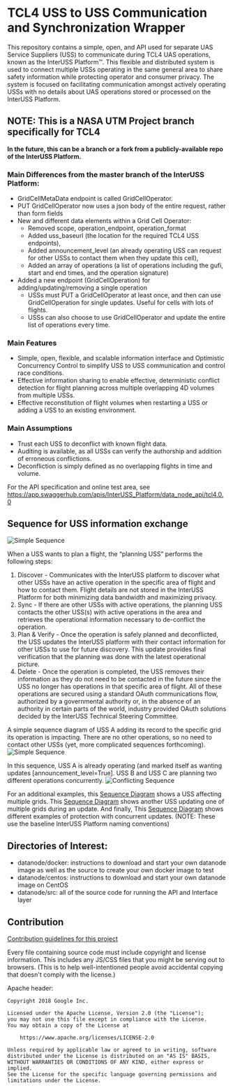 # TCL4 USS to USS Communication and Synchronization Wrapper

This repository contains a simple, open, and API used for separate UAS Service
Suppliers (USS) to communicate during TCL4 UAS operations, known as the InterUSS
Platform™. This flexible and distributed system is used to connect multiple USSs
operating in the same general area to share safety information while protecting
operator and consumer privacy. The system is focused on facilitating
communication amongst actively operating USSs with no details about UAS
operations stored or processed on the InterUSS Platform.

## NOTE: This is a NASA UTM Project branch specifically for TCL4
**In the future, this can be a branch or a fork from a publicly-available repo
of the InterUSS Platform.**

### Main Differences from the master branch of the InterUSS Platform:

*   GridCellMetaData endpoint is called GridCellOperator.
*   PUT GridCellOperator now uses a json body of the entire request, rather than form fields
*   New and different data elements within a Grid Cell Operator:
    * Removed scope, operation_endpoint, operation_format
    * Added uss_baseurl (the location for the required TCL4 USS endpoints),
    * Added announcement_level (an already operating USS can request for other USSs to contact
      them when they update this cell),
    * Added an array of operations (a list of operations including the gufi, start and end times,
      and the operation signature)
*   Added a new endpoint (GridCellOperation) for adding/updating/removing a single operation
    * USSs must PUT a GridCellOperator at least once, and then can use GridCellOperation for single
      updates. Useful for cells with lots of flights.
    * USSs can also choose to use GridCellOperator and update the entire list of operations
      every time.


### Main Features

*   Simple, open, flexible, and scalable information interface and Optimistic
    Concurrency Control to simplify USS to USS communication and control race
    conditions.
*   Effective information sharing to enable effective, deterministic conflict
    detection for flight planning across multiple overlapping 4D volumes from
    multiple USSs.
*   Effective reconstitution of flight volumes when restarting a USS or adding a
    USS to an existing environment.

### Main Assumptions

*   Trust each USS to deconflict with known flight data.
*   Auditing is available, as all USSs can verify the authorship and addition of
    erroneous conflictions.
*   Deconfliction is simply defined as no overlapping flights in time and
    volume.

For the API specification and online test area, see
https://app.swaggerhub.com/apis/InterUSS_Platform/data_node_api/tcl4.0.0

## Sequence for USS information exchange

![Simple Sequence](assets/USS0.png)

When a USS wants to plan a flight, the “planning USS” performs the following steps:

1.  Discover - Communicates with the InterUSS platform to discover what other
    USSs have an active operation in the specific area of flight and how to
    contact them. Flight details are not stored in the InterUSS Platform for
    both minimizing data bandwidth and maximizing privacy.
2.  Sync - If there are other USSs with active operations, the planning USS
    contacts the other USS(s) with active operations in the area and retrieves
    the operational information necessary to de-conflict the operation.
3.  Plan & Verify - Once the operation is safely planned and deconflicted, the
    USS updates the InterUSS platform with their contact information for other
    USSs to use for future discovery. This update provides final verification
    that the planning was done with the latest operational picture.
4.  Delete - Once the operation is completed, the USS removes their information
    as they do not need to be contacted in the future since the USS no longer
    has operations in that specific area of flight. All of these operations are
    secured using a standard OAuth communications flow, authorized by a
    governmental authority or, in the absence of an authority in certain parts
    of the world, industry provided OAuth solutions decided by the InterUSS
    Technical Steering Committee.

A simple sequence diagram of USS A adding its record to the specific grid its operation is impacting. There are no other operations, so no need to contact other USSs (yet, more complicated sequences forthcoming). 
![Simple Sequence](assets/USS1.png)

In this sequence, USS A is already operating (and marked itself as wanting updates [announcement_level=True]. USS B and USS C are planning two different operations concurrently.
![Conflicting Sequence](assets/USS2.png)

For an additional examples, this [Sequence Diagram](assets/USS3.png) shows a USS affecting multiple grids.
This [Sequence Diagram](assets/USS4.png) shows another USS updating one of
multiple grids during an update. And finally, This
[Sequence Diagram](assets/USS5.png) shows different examples of protection with
concurrent updates. (NOTE: These use the baseline InterUSS Platform naming conventions)

## Directories of Interest:

*   datanode/docker: instructions to download and start your own datanode image
    as well as the source to create your own docker image to test
*   datanode/centos: instructions to download and start your own datanode image
    on CentOS
*   datanode/src: all of the source code for running the API and Interface layer

## Contribution

[Contribution guidelines for this project](CONTRIBUTING.md)

Every file containing source code must include copyright and license
information. This includes any JS/CSS files that you might be serving out to
browsers. (This is to help well-intentioned people avoid accidental copying that
doesn't comply with the license.)

Apache header:

    Copyright 2018 Google Inc.

    Licensed under the Apache License, Version 2.0 (the "License");
    you may not use this file except in compliance with the License.
    You may obtain a copy of the License at

        https://www.apache.org/licenses/LICENSE-2.0

    Unless required by applicable law or agreed to in writing, software
    distributed under the License is distributed on an "AS IS" BASIS,
    WITHOUT WARRANTIES OR CONDITIONS OF ANY KIND, either express or implied.
    See the License for the specific language governing permissions and
    limitations under the License.
